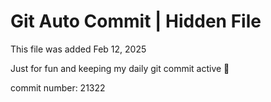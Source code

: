 # Git Auto Commit | Hidden File

This file was added Feb 12, 2025

Just for fun and keeping my daily git commit active 🤪

commit number: 21322
